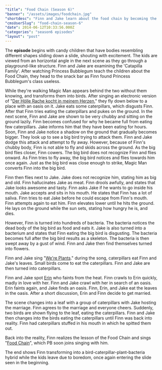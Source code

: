 ```yaml
---
"title": "Food Chain (Season 6)"
"banner": "/assets/images/foodchain.jpg"
"shortdesc": "Finn and Jake learn about the food chain by becoming the food chain."
"cmsUserSlug": "food-chain-season-6"
"date": 2014-06-12T10:33:56.000Z
"categories": "season6 episodes"
"layout": "post"
---
```


The **episode** begins with candy children that have bodies resembling different shapes sliding down a slide, shouting with excitement. The kids are viewed from an horizontal angle in the next scene as they go through a playground-like structure.<!--more--> Finn and Jake are examining the 'Catapilla Family'. After watching Princess Bubblegum teach the children about the Food Chain, they head to the snack bar as Finn found Princess Bubblegum's class useless.

While they're walking Magic Man appears behind the two without them knowing, and transforms them into birds. After singing an electronic version of "[Der Hölle Rache kocht in meinem Herzen](http://adventuretime.wikia.com/wiki/Der_H%C3%B6lle_Rache_kocht_in_meinem_Herzen)," they fly down below to a place with an oasis on it. Jake eats some caterpillars, which disgusts Finn. After that Finn tries eating the caterpillars and pukes on the ground. In the next scene, Finn and Jake are shown to be very chubby and sitting on the ground lazily. Finn becomes confused for why he became full from eating few caterpillars. Jake informs him that they have been eating for hours. Soon, Finn and Jake notice a shadow on the ground that gradually becomes bigger. They look up to see a big bird trying to attack them. Finn and Jake dodge this attack and attempt to fly away. However, because of Finn's chubby body, Finn is not able to fly and skids across the ground. As the big bird flies closer, Finn cowers. The big bird does not recognize Finn and flies onward. As Finn tries to fly away, the big bird notices and flies towards him once again. Just as the big bird was close enough to strike, Magic Man converts Finn into the big bird.

Finn then flies next to Jake. Jake does not recognize him, stating him as big and old. Finn hallucinates Jake as meat. Finn drools awfully, and states that Jake looks awesome and tasty. Finn asks Jake if he wants to go inside his mouth. Jake accepts and sits in his mouth. He states that Finn has a lot of saliva. Finn tries to eat Jake before he could escape from Finn's mouth. Finn attempts again to eat him. Finn elevates lower until he hits the ground. He lays on the ground while the sun sets, stating how hungry he is, and dies.

However, Finn is turned into hundreds of bacteria. The bacteria notices the dead body of the big bird as food and eats it. Jake is also turned into a bacterium and states that Finn eating the big bird is disgusting. The bacteria becomes full after the big bird results as a skeleton. The bacteria is then swept away by a gust of wind. Finn and Jake then find themselves turned into flowers.

Finn and Jake sing "[We're Plants](http://adventuretime.wikia.com/wiki/We%27re_Plants)." during the song, caterpillars eat Finn and Jake's leaves. Small birds come to eat the caterpillars. Finn and Jake are then turned into caterpillars.

Finn and Jake spot [Erin](http://adventuretime.wikia.com/wiki/Erin) who faints from the heat. Finn crawls to Erin quickly, madly in love with her. Finn and Jake crawl with her in search of an oasis. Erin faints again, and Jake finds an oasis. Finn, Erin, and Jake eat the leaves in the oasis. After a short discussion, Erin and Finn decide to get married.

The scene changes into a leaf with a group of caterpillars with Jake hosting the marriage. Finn agrees to the marriage and everyone cheers. Suddenly, two birds are shown flying to the leaf, eating the caterpillars. Finn and Jake then changes into the birds eating the caterpillars until Finn was back into reality. Finn had caterpillars stuffed in his mouth in which he spitted them out.

Back into the reality, Finn realizes the lesson of the Food Chain and sings "[Food Chain](http://adventuretime.wikia.com/wiki/Food_Chain_(song))", which PB soon joins singing with him.

The end shows Finn transforming into a bird-caterpillar-plant-bacteria hybrid while the kids leave due to boredom, once again entering the slide seen in the beginning.